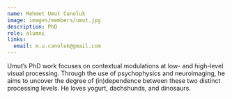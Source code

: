 ```yaml
---
name: Mehmet Umut Canoluk
image: images/members/umut.jpg
description: PhD 
role: alumni
links:
  email: m.u.canoluk@gmail.com
---
```


Umut’s PhD work focuses on contextual modulations at low- and high-level visual processing. Through the use of psychophysics and neuroimaging, he aims to uncover the degree of (in)dependence between these two distinct processing levels. He loves yogurt, dachshunds, and dinosaurs.
